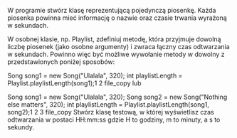 W programie stwórz klasę reprezentującą pojedynczą piosenkę. Każda piosenka powinna mieć informację o nazwie oraz czasie trwania wyrażoną w sekundach.

W osobnej klasie, np. Playlist, zdefiniuj metodę, która przyjmuje dowolną liczbę piosenek (jako osobne argumenty) i zwraca łączny czas odtwarzania w sekundach. Powinno więc być możliwe wywołanie metody w dowolny z przedstawionych poniżej sposobów:

Song song1 = new Song("Ulalala", 320);
int playlistLength = Playlist.playlistLength(song1);1
2
file_copy
lub

Song song1 = new Song("Ulalala", 320);
Song song2 = new Song("Nothing else matters", 320);
int playlistLength = Playlist.playlistLength(song1, song2);1
2
3
file_copy
Stwórz klasę testową, w której wyświetlisz czas odtwarzania w postaci HH:mm:ss gdzie H to godziny, m to minuty, a s to sekundy.
